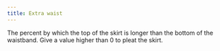 ```yaml
---
title: Extra waist
---
```


The percent by which the top of the skirt is longer than the bottom of the waistband. 
Give a value higher than 0 to pleat the skirt.
